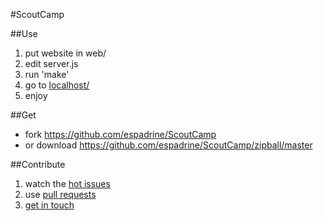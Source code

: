 #ScoutCamp

##Use
1. put website in web/
2. edit server.js
3. run 'make'
4. go to [localhost/](http://localhost/)
5. enjoy

##Get
- fork https://github.com/espadrine/ScoutCamp
- or download https://github.com/espadrine/ScoutCamp/zipball/master

##Contribute
1. watch the [hot issues](https://github.com/espadrine/ScoutCamp/issues)
2. use [pull requests](http://help.github.com/send-pull-requests/)
3. [get in touch](https://github.com/inbox/new/espadrine)
